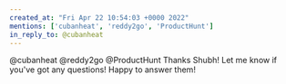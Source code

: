 ```yaml
---
created_at: "Fri Apr 22 10:54:03 +0000 2022"
mentions: ['cubanheat', 'reddy2go', 'ProductHunt']
in_reply_to: @cubanheat
---
```


@cubanheat @reddy2go @ProductHunt Thanks Shubh! Let me know if you've got any questions! Happy to answer them!